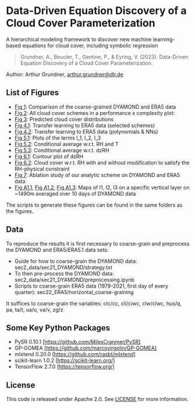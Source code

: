 # Data-Driven Equation Discovery of a Cloud Cover Parameterization
A hierarchical modeling framework to discover new machine learning-based equations for cloud cover, including symbolic regression

> Grundner, A., Beucler, T., Gentine, P., & Eyring, V. (2023). Data-Driven Equation Discovery of a Cloud Cover Parameterization.

Author: Arthur Grundner, [arthur.grundner@dlr.de](mailto:arthur.grundner@dlr.de)

## List of Figures

- [Fig 1](sec2_data/analyze_data.ipynb): Comparison of the coarse-grained DYAMOND and ERA5 data
- [Fig 2](sec5_results/sec512_balancing_performance_and_complexity/performance_vs_complexity_logscale_pysr_fixed.pdf): All cloud cover schemes in a performance x complexity plot: 
- [Fig 3](sec5_results/sec52_split_by_cloud_regimes/distributions_selected_schemes_pd.pdf): Predicted cloud cover distributions
- [Fig 4.1](sec5_results/sec53_transferability_to_era5/era5_1979-2021/tf_main_scatter.pdf): Transfer learning to ERA5 data (selected schemes)
- [Fig 4.2](sec5_results/sec53_transferability_to_era5/era5_1979-2021/tf_add_scatter.pdf): Transfer learning to ERA5 data (polynomials & NNs)
- [Fig 5.1](sec6_physical_interpretation/I1_I2_I3.pdf): Plots of the terms I_1, I_2, I_3
- [Fig 5.2](sec6_physical_interpretation/rh_and_T_vs_cl_area.pdf): Conditional average w.r.t. RH and T
- [Fig 5.3](sec6_physical_interpretation/rh_z_vs_cl_area_new.pdf): Conditional average w.r.t. dzRH
- [Fig 6.1](sec6_physical_interpretation/derivative_of_f_wrt_rh.pdf): Contour plot of dzRH
- [Fig 6.2](sec6_physical_interpretation/RH_vs_cl_area_mod.pdf): Cloud cover w.r.t. RH with and without modification to satisfy the RH-physical constraint
- [Fig 7](sec6_physical_interpretation/ablation_study_dyamond/dyamond_era5_ablation_study_results.pdf): Ablation study of our analytic scheme on DYAMOND and ERA5 data
- [Fig A1.1](appendix/I1_lv_41_20160811-0820_timmean.pdf), [Fig A1.2](appendix/I2_lv_41_20160811-0820_timmean.pdf), [Fig A1.3](appendix/I3_lv_41_20160811-0820_timmean.pdf): Maps of I1, I2, I3 on a specific vertical layer on ~1490m averaged over 10 days of DYAMOND data

The scripts to generate these figures can be found in the same folders as the figures.

## Data

To reproduce the results it is first necessary to coarse-grain and preprocess the DYAMOND and ERA5/ERA5.1 data sets:
- Guide for how to coarse-grain the DYAMOND data: sec2_data/sec21_DYAMOND/strategy.txt
- To then pre-process the DYAMOND data: sec2_data/sec21_DYAMOND/preprocessing.ipynb
- Scripts to coarse-grain ERA5 data (1979-2021, first day of every quarter): sec22_ERA5/horizontal_coarse-graining

It suffices to coarse-grain the variables: clc/cc, cli/ciwc, clw/clwc, hus/q, pa, ta/t, ua/u, va/v, zg/z

## Some Key Python Packages

- PySR 0.10.1 [https://github.com/MilesCranmer/PySR]
- GP-GOMEA [https://github.com/marcovirgolin/GP-GOMEA]
- mlxtend 0.20.0 [https://github.com/rasbt/mlxtend]
- scikit-learn 1.0.2 [https://scikit-learn.org/]
- TensorFlow 2.7.0 [https://tensorflow.org/]

## License
This code is released under Apache 2.0. See [LICENSE](LICENSE) for more information.
